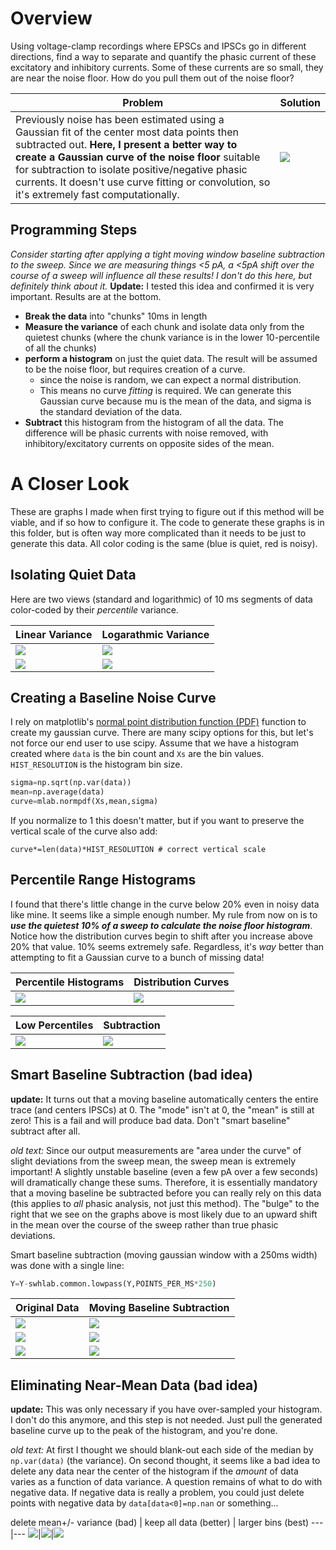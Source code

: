 # Overview
Using voltage-clamp recordings where EPSCs and IPSCs go in different directions, find a way to separate and quantify the phasic current of these excitatory and inhibitory currents. Some of these currents are so small, they are near the noise floor. How do you pull them out of the noise floor? 

Problem|Solution
---|---
Previously noise has been estimated using a Gaussian fit of the center most data points then subtracted out. **Here, I present a better way to create a Gaussian curve of the noise floor** suitable for subtraction to isolate positive/negative phasic currents. It doesn't use curve fitting or convolution, so it's extremely fast computationally.|![](2016-12-16-tryout.png)

## Programming Steps
_Consider starting after applying a tight moving window baseline subtraction to the sweep. Since we are measuring things <5 pA, a <5pA shift over the course of a sweep will influence all these results! I don't do this here, but definitely think about it._ **Update:** I tested this idea and confirmed it is very important. Results are at the bottom.

 - **Break the data** into "chunks" 10ms in length
 - **Measure the variance** of each chunk and isolate data only from the quietest chunks (where the chunk variance is in the lower 10-percentile of all the chunks)
 - **perform a histogram** on just the quiet data. The result will be assumed to be the noise floor, but requires creation of a curve.
	 - since the noise is random, we can expect a normal distribution. 
	 - This means no curve _fitting_ is required. We can generate this Gaussian curve because mu is the mean of the data, and sigma is the standard deviation of the data.
 - **Subtract** this histogram from the histogram of all the data. The difference will be phasic currents with noise removed, with inhibitory/excitatory currents on opposite sides of the mean.
 

 
# A Closer Look
These are graphs I made when first trying to figure out if this method will be viable, and if so how to configure it. The code to generate these graphs is in this folder, but is often way more complicated than it needs to be just to generate this data. All color coding is the same (blue is quiet, red is noisy).

## Isolating Quiet Data
Here are two views (standard and logarithmic) of 10 ms segments of data color-coded by their *percentile* variance.

Linear Variance | Logarathmic Variance
---|---
![](2016-12-15-variance-1-logFalse.png)|![](2016-12-15-variance-1-logTrue.png)
![](2016-12-15-variance-2-logFalse.png)|![](2016-12-15-variance-2-logTrue.png)

## Creating a Baseline Noise Curve
I rely on matplotlib's [normal point distribution function (PDF)](http://matplotlib.org/api/mlab_api.html#matplotlib.mlab.normpdf) function to create my gaussian curve. There are many scipy options for this, but let's not force our end user to use scipy. Assume that we have a histogram created where `data` is the bin count and `Xs` are the bin values. `HIST_RESOLUTION` is the histogram bin size.
```python
sigma=np.sqrt(np.var(data))
mean=np.average(data)
curve=mlab.normpdf(Xs,mean,sigma)
```
If you normalize to 1 this doesn't matter, but if you want to preserve the vertical scale of the curve also add:
```
curve*=len(data)*HIST_RESOLUTION # correct vertical scale
```

## Percentile Range Histograms
I found that there's little change in the curve below 20% even in noisy data like mine. It seems like a simple enough number. My rule from now on is to ***use the quietest 10% of a sweep to calculate the noise floor histogram***. Notice how the distribution curves begin to shift after you increase above 20% that value. 10% seems extremely safe. Regardless, it's _way_ better than attempting to fit a Gaussian curve to a bunch of missing data!

Percentile Histograms | Distribution Curves
---|---
![](2016-12-15-percentile-histogram.png)|![](2016-12-15-percentile-fit.png)

Low Percentiles | Subtraction
---|---
![](2016-12-15-percentile-fitb.png)|![](2016-12-16-tryout.png)

## Smart Baseline Subtraction (bad idea)
**update:** It turns out that a moving baseline automatically centers the entire trace (and centers IPSCs) at 0. The "mode" isn't at 0, the "mean" is still at zero! This is a fail and will produce bad data. Don't "smart baseline" subtract after all.

_old text:_ Since our output measurements are "area under the curve" of slight deviations from the sweep mean, the sweep mean is extremely important! A slightly unstable baseline (even a few pA over a few seconds) will dramatically change these sums. Therefore, it is essentially mandatory that a moving baseline be subtracted before you can really rely on this data (this applies to _all_ phasic analysis, not just this method). The "bulge" to the right that we see on the graphs above is most likely due to an upward shift in the mean over the course of the sweep rather than true phasic deviations. 

Smart baseline subtraction (moving gaussian window with a 250ms width) was done with a single line:
```python
Y=Y-swhlab.common.lowpass(Y,POINTS_PER_MS*250)
```

Original Data | Moving Baseline Subtraction
---|---
![](baseline.png)|![](baseline2.png)
![](2016-12-16-tryout-noSub.png)|![](2016-12-16-tryout-yesSub.png)
![](2016-12-15-percentile-fit3-notbaselined.png)|![](2016-12-15-percentile-fit3-baselined.png)

## Eliminating Near-Mean Data (bad idea)
**update:** This was only necessary if you have over-sampled your histogram. I don't do this anymore, and this step is not needed. Just pull the generated baseline curve up to the peak of the histogram, and you're done.

_old text:_ At first I thought we should blank-out each side of the median by `np.var(data)` (the variance). On second thought, it seems like a bad idea to delete any data near the center of the histogram if the _amount_ of data varies as a function of data variance. A question remains of what to do with negative data. If negative data is really a problem, you could just delete points with negative data by `data[data<0]=np.nan` or something...

delete mean+/- variance (bad) | keep all data (better) | larger bins (best)
---|---
![](2016-12-16.png)|![](2016-12-15-percentile-fit3-baselined2.png)|![](2016-12-16c.png)
